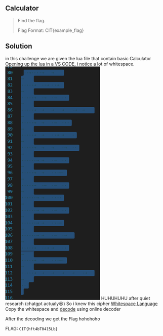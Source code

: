 ## Calculator

>Find the flag.
>
>Flag Format: CIT{example_flag}


## Solution
in this challenge we are given the lua file that contain basic Calculator
Opening up the lua in a VS CODE, i  notice a lot of whitespace. 
![image](VSCode.png)
HUHUHUHU after quiet research (chatgpt actualy😆) So i knew this cipher [Whitespace Language](https://www.dcode.fr/whitespace-language)
Copy the whitespace and [decode](https://www.dcode.fr/whitespace-language) using online decoder


After the decoding we get the Flag hohohoho

FLAG: `CIT{hft4bT0415Lb}`
